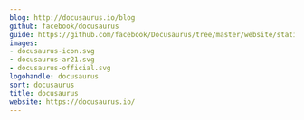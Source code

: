 ```yaml
---
blog: http://docusaurus.io/blog
github: facebook/docusaurus
guide: https://github.com/facebook/Docusaurus/tree/master/website/static/img
images:
- docusaurus-icon.svg
- docusaurus-ar21.svg
- docusaurus-official.svg
logohandle: docusaurus
sort: docusaurus
title: docusaurus
website: https://docusaurus.io/
---
```

